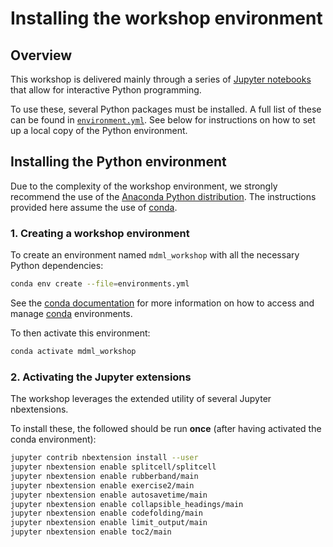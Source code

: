 # Installing the workshop environment

## Overview

This workshop is delivered mainly through a series of [Jupyter notebooks][1]
that allow for interactive Python programming.

To use these, several Python packages must be installed. A full list of these
can be found in [`environment.yml`](environment.yml). See below for
instructions on how to set up a local copy of the Python environment.

## Installing the Python environment

Due to the complexity of the workshop environment, we strongly recommend the
use of the [Anaconda Python distribution][2]. The instructions provided here
assume the use of [conda][3].

### 1. Creating a workshop environment

To create an environment named `mdml_workshop` with all the necessary
Python dependencies:

```bash
conda env create --file=environments.yml
```

See the [conda documentation][4] for more information on how to access and
manage [conda][3] environments.

To then activate this environment:

```bash
conda activate mdml_workshop
```

### 2. Activating the Jupyter extensions

The workshop leverages the extended utility of several Jupyter nbextensions.

To install these, the followed should be run **once** (after having activated
the conda environment):

```bash
jupyter contrib nbextension install --user
jupyter nbextension enable splitcell/splitcell
jupyter nbextension enable rubberband/main
jupyter nbextension enable exercise2/main
jupyter nbextension enable autosavetime/main
jupyter nbextension enable collapsible_headings/main
jupyter nbextension enable codefolding/main
jupyter nbextension enable limit_output/main
jupyter nbextension enable toc2/main
```


[1]: https://jupyter-notebook.readthedocs.io/en/stable/
[2]: https://docs.anaconda.com/anaconda/install/
[3]: https://conda.io/projects/conda/en/latest/index.html
[4]: https://docs.conda.io/projects/conda/en/latest/user-guide/getting-started.html?highlight=conda%20activate#managing-environments

